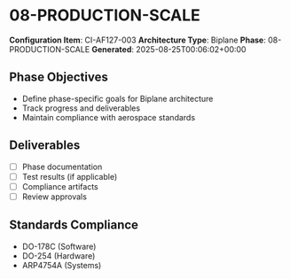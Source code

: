 # 08-PRODUCTION-SCALE

**Configuration Item**: CI-AF127-003
**Architecture Type**: Biplane
**Phase**: 08-PRODUCTION-SCALE
**Generated**: 2025-08-25T00:06:02+00:00

## Phase Objectives
- Define phase-specific goals for Biplane architecture
- Track progress and deliverables
- Maintain compliance with aerospace standards

## Deliverables
- [ ] Phase documentation
- [ ] Test results (if applicable)
- [ ] Compliance artifacts
- [ ] Review approvals

## Standards Compliance
- DO-178C (Software)
- DO-254 (Hardware)
- ARP4754A (Systems)
